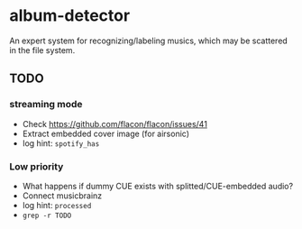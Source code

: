 # album-detector
An expert system for recognizing/labeling musics, which may be scattered in the file system.

## TODO
### streaming mode
- Check https://github.com/flacon/flacon/issues/41
- Extract embedded cover image (for airsonic)
- log hint: `spotify_has`

### Low priority
- What happens if dummy CUE exists with splitted/CUE-embedded audio?
- Connect musicbrainz
- log hint: `processed`
- `grep -r TODO`
